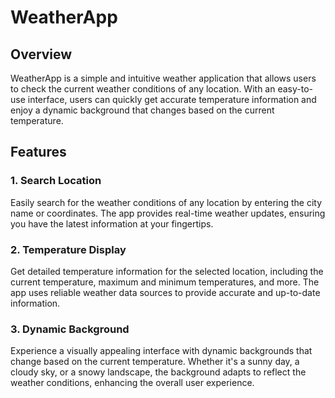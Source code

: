 # WeatherApp

## Overview
WeatherApp is a simple and intuitive weather application that allows users to check the current weather conditions of any location. With an easy-to-use interface, users can quickly get accurate temperature information and enjoy a dynamic background that changes based on the current temperature.

## Features
### 1. Search Location
Easily search for the weather conditions of any location by entering the city name or coordinates. The app provides real-time weather updates, ensuring you have the latest information at your fingertips.

### 2. Temperature Display
Get detailed temperature information for the selected location, including the current temperature, maximum and minimum temperatures, and more. The app uses reliable weather data sources to provide accurate and up-to-date information.

### 3. Dynamic Background
Experience a visually appealing interface with dynamic backgrounds that change based on the current temperature. Whether it's a sunny day, a cloudy sky, or a snowy landscape, the background adapts to reflect the weather conditions, enhancing the overall user experience.
